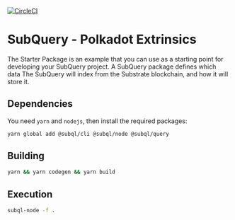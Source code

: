 [![CircleCI](https://circleci.com/gh/w3f/subql-polkadot-extrinsics.svg?style=svg)](https://circleci.com/gh/w3f/subql-polkadot-extrinsics)

# SubQuery - Polkadot Extrinsics


The Starter Package is an example that you can use as a starting point for developing your SubQuery project.
A SubQuery package defines which data The SubQuery will index from the Substrate blockchain, and how it will store it. 

## Dependencies

You need `yarn` and `nodejs`, then install the required packages:

```bash
yarn global add @subql/cli @subql/node @subql/query
```

## Building

```bash
yarn && yarn codegen && yarn build
```

## Execution

```bash
subql-node -f .
```
